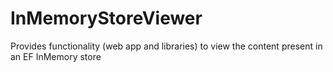 InMemoryStoreViewer
===================

Provides functionality (web app and libraries) to view the content present in an EF InMemory store
